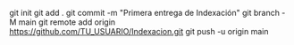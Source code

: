 git init
git add .
git commit -m "Primera entrega de Indexación"
git branch -M main
git remote add origin https://github.com/TU_USUARIO/Indexacion.git
git push -u origin main
